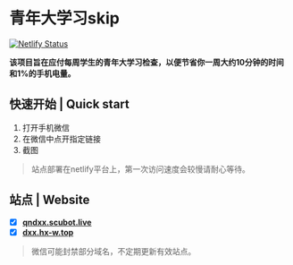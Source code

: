 # 青年大学习skip

[![Netlify Status](https://api.netlify.com/api/v1/badges/93a7e121-af8d-46d0-9019-32b69ba447d6/deploy-status)](https://app.netlify.com/sites/qndxx/deploys)

**该项目旨在应付每周学生的青年大学习检查，以便节省你一周大约10分钟的时间和1%的手机电量。**

## 快速开始 | Quick start

1. 打开手机微信
2. 在微信中点开指定链接
3. 截图

> 站点部署在netlify平台上，第一次访问速度会较慢请耐心等待。

## 站点 | Website

- [x] [**qndxx.scubot.live**](https://qndxx.scubot.live)
- [x] [**dxx.hx-w.top**](https://dxx.hx-w.top)

> 微信可能封禁部分域名，不定期更新有效站点。

